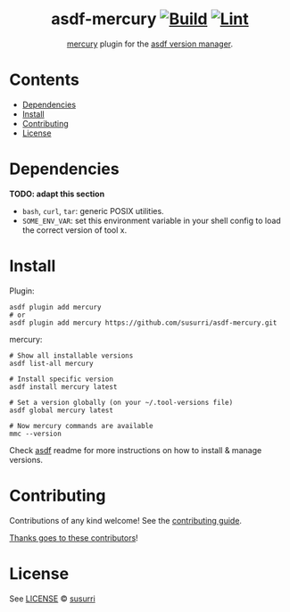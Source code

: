 <div align="center">

# asdf-mercury [![Build](https://github.com/susurri/asdf-mercury/actions/workflows/build.yml/badge.svg)](https://github.com/susurri/asdf-mercury/actions/workflows/build.yml) [![Lint](https://github.com/susurri/asdf-mercury/actions/workflows/lint.yml/badge.svg)](https://github.com/susurri/asdf-mercury/actions/workflows/lint.yml)


[mercury](https://www.mercurylang.org/index.html) plugin for the [asdf version manager](https://asdf-vm.com).

</div>

# Contents

- [Dependencies](#dependencies)
- [Install](#install)
- [Contributing](#contributing)
- [License](#license)

# Dependencies

**TODO: adapt this section**

- `bash`, `curl`, `tar`: generic POSIX utilities.
- `SOME_ENV_VAR`: set this environment variable in your shell config to load the correct version of tool x.

# Install

Plugin:

```shell
asdf plugin add mercury
# or
asdf plugin add mercury https://github.com/susurri/asdf-mercury.git
```

mercury:

```shell
# Show all installable versions
asdf list-all mercury

# Install specific version
asdf install mercury latest

# Set a version globally (on your ~/.tool-versions file)
asdf global mercury latest

# Now mercury commands are available
mmc --version
```

Check [asdf](https://github.com/asdf-vm/asdf) readme for more instructions on how to
install & manage versions.

# Contributing

Contributions of any kind welcome! See the [contributing guide](contributing.md).

[Thanks goes to these contributors](https://github.com/susurri/asdf-mercury/graphs/contributors)!

# License

See [LICENSE](LICENSE) © [susurri](https://github.com/susurri/)
